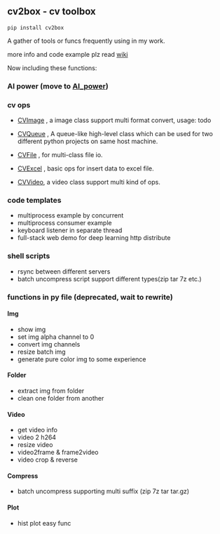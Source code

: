 ## cv2box - cv toolbox

`
pip install cv2box
`

A gather of tools or funcs frequently using in my work.

more info and code example plz read [wiki](https://github.com/ykk648/cv2box/wiki)

Now including these functions:

### AI power (move to [AI_power](https://github.com/ykk648/AI_power))

### cv ops

- [CVImage](./cv_ops#cv-image) , a image class support multi format convert, usage: todo

- [CVQueue](./cv_ops#cv-queue) , A queue-like high-level class which can be used for two different python projects on same host machine.

- [CVFile](./cv_ops#cv-file) , for multi-class file io.

- [CVExcel](./cv_ops#cv-excel) , basic ops for insert data to excel file.

- [CVVideo](./cv_ops#cv-video), a video class support multi kind of ops.


### code templates

- multiprocess example by concurrent
- multiprocess consumer example
- keyboard listener in separate thread
- full-stack web demo for deep learning http distribute

### shell scripts

- rsync between different servers
- batch uncompress script support different types(zip tar 7z etc.)

### functions in py file (deprecated, wait to rewrite)

#### Img

- show img
- set img alpha channel to 0
- convert img channels
- resize batch img
- generate pure color img to some experience

#### Folder

- extract img from folder
- clean one folder from another

#### Video

- get video info
- video 2 h264
- resize video
- video2frame & frame2video
- video crop & reverse

#### Compress

- batch uncompress supporting multi suffix (zip 7z tar tar.gz)

#### Plot

- hist plot easy func